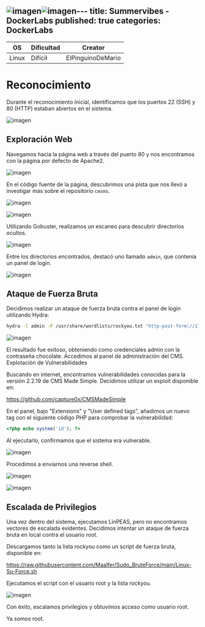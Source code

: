 ![imagen](https://github.com/romabri/romabri.github.io/assets/51706860/6bc03885-c370-499b-ac13-7f6f9fe2f2ec)![imagen](https://github.com/romabri/romabri.github.io/assets/51706860/99ac1335-d4c8-4c99-8df9-b1a1e02e4bcf)---
title: Summervibes - DockerLabs
published: true
categories: DockerLabs
---


| OS     | Dificultad  | Creator           |
| ------ | ----------- | -------------     | 
| Linux  | Difícil     | ElPinguinoDeMario | 


# Reconocimiento

Durante el reconocimiento inicial, identificamos que los puertos 22 (SSH) y 80 (HTTP) estaban abiertos en el sistema.

![imagen](https://github.com/romabri/romabri.github.io/assets/51706860/6c41c568-bfbc-4468-bfa6-7d0a83d0f45e)

## Exploración Web

Navegamos hacia la página web a través del puerto 80 y nos encontramos con la página por defecto de Apache2.

![imagen](https://github.com/romabri/romabri.github.io/assets/51706860/1078b250-eaf2-4b0b-ac58-5917bef3a747)

En el código fuente de la página, descubrimos una pista que nos llevó a investigar más sobre el repositorio `cmsms`.

![imagen](https://github.com/romabri/romabri.github.io/assets/51706860/55e8679e-0752-4fb4-8916-70cee5122ad2)

![imagen](https://github.com/romabri/romabri.github.io/assets/51706860/19e218ea-894f-4f8c-a568-0c397b257719)


Utilizando Gobuster, realizamos un escaneo para descubrir directorios ocultos.

![imagen](https://github.com/romabri/romabri.github.io/assets/51706860/ce787e44-a9ca-4410-aa6b-f63f1dbac2a9)

Entre los directorios encontrados, destacó uno llamado `admin`, que contenía un panel de login.

![imagen](https://github.com/romabri/romabri.github.io/assets/51706860/0e423936-9971-4d31-ac75-284473a7fb87)

## Ataque de Fuerza Bruta

Decidimos realizar un ataque de fuerza bruta contra el panel de login utilizando Hydra:

```bash
hydra -l admin -P /usr/share/wordlists/rockyou.txt "http-post-form://172.17.0.2/cmsms/admin/login.php:username=^USER^&password=^PASS^&loginsubmit=Submit:User name or password incorrect"
```
![imagen](https://github.com/romabri/romabri.github.io/assets/51706860/0ada9ddc-2624-42a6-8629-e8f0d4c4f90d)

El resultado fue exitoso, obteniendo como credenciales admin con la contraseña chocolate. Accedimos al panel de administración del CMS.
Explotación de Vulnerabilidades

Buscando en internet, encontramos vulnerabilidades conocidas para la versión 2.2.19 de CMS Made Simple. Decidimos utilizar un exploit disponible en:

https://github.com/capture0x/CMSMadeSimple

En el panel, bajo "Extensions" y "User defined tags", añadimos un nuevo tag con el siguiente código PHP para comprobar la vulnerabilidad:


``` php
<?php echo system('id'); ?>
```

Al ejecutarlo, confirmamos que el sistema era vulnerable.

![imagen](https://github.com/romabri/romabri.github.io/assets/51706860/5d7a3fd5-3b5b-4416-9be9-bc97bdb377a9)

Procedimos a enviarnos una reverse shell.

![imagen](https://github.com/romabri/romabri.github.io/assets/51706860/317ea3c6-f1a4-41c2-b14c-cd50acd91dc1)

![imagen](https://github.com/romabri/romabri.github.io/assets/51706860/d0be3271-b539-4d60-a610-e15b44ad99df)

## Escalada de Privilegios

Una vez dentro del sistema, ejecutamos LinPEAS, pero no encontramos vectores de escalada evidentes. Decidimos intentar un ataque de fuerza bruta en local contra el usuario root.

Descargamos tanto la lista rockyou como un script de fuerza bruta, disponible en:

https://raw.githubusercontent.com/Maalfer/Sudo_BruteForce/main/Linux-Su-Force.sh

Ejecutamos el script con el usuario root y la lista rockyou.

![imagen](https://github.com/romabri/romabri.github.io/assets/51706860/207488ce-b5cb-442b-99dd-3fe2fb6817a5)

Con éxito, escalamos privilegios y obtuvimos acceso como usuario root.

Ya somos root.

